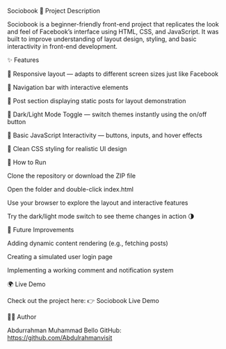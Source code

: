 Sociobook
🧩 Project Description

Sociobook is a beginner-friendly front-end project that replicates the look and feel of Facebook’s interface using HTML, CSS, and JavaScript.
It was built to improve understanding of layout design, styling, and basic interactivity in front-end development.

✨ Features

📱 Responsive layout — adapts to different screen sizes just like Facebook

🧭 Navigation bar with interactive elements

📰 Post section displaying static posts for layout demonstration

🎨 Dark/Light Mode Toggle — switch themes instantly using the on/off button

💬 Basic JavaScript Interactivity — buttons, inputs, and hover effects

💅 Clean CSS styling for realistic UI design


🚀 How to Run

Clone the repository or download the ZIP file

Open the folder and double-click index.html

Use your browser to explore the layout and interactive features

Try the dark/light mode switch to see theme changes in action 🌗

🔧 Future Improvements

Adding dynamic content rendering (e.g., fetching posts)

Creating a simulated user login page

Implementing a working comment and notification system

🌍 Live Demo

Check out the project here:
👉 Sociobook Live Demo

👨‍💻 Author

Abdurrahman Muhammad Bello
GitHub: https://github.com/Abdulrahmanvisit

